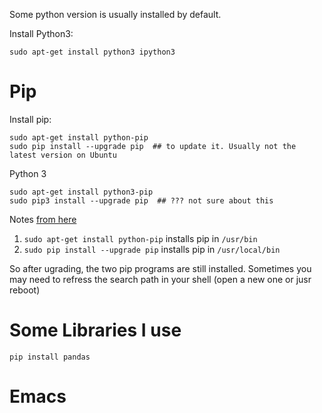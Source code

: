 Some python version is usually installed by default. 

Install Python3:

    sudo apt-get install python3 ipython3

Pip
=======================================================================

Install pip:

    sudo apt-get install python-pip
    sudo pip install --upgrade pip  ## to update it. Usually not the latest version on Ubuntu

Python 3

    sudo apt-get install python3-pip
    sudo pip3 install --upgrade pip  ## ??? not sure about this


Notes [from here](http://askubuntu.com/questions/612709/trouble-with-pip-on-14-04)

1. `sudo apt-get install python-pip` installs pip in `/usr/bin`
2. `sudo pip install --upgrade pip`  installs pip in `/usr/local/bin`

So after ugrading, the two pip programs are still installed. Sometimes you may need to refress the search path in your shell (open a new one or jusr reboot) 


Some Libraries I use
====================

    pip install pandas





Emacs
======

